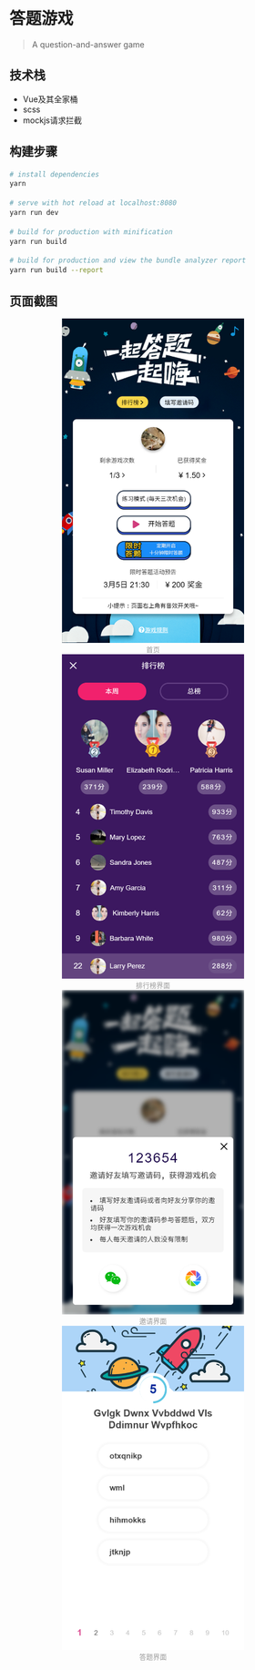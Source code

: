 # 答题游戏

> A question-and-answer game

## 技术栈

- Vue及其全家桶
- scss
- mockjs请求拦截

## 构建步骤

``` bash
# install dependencies
yarn

# serve with hot reload at localhost:8080
yarn run dev

# build for production with minification
yarn run build

# build for production and view the bundle analyzer report
yarn run build --report
```

## 页面截图

<div align="center">
	<img src="./preview/screenshot1.png" width="320"/>
	<br><span style="font-size: 12px; color: #999;">首页</span>
</div>


<div align="center">
	<img src="./preview/screenshot2.png" width="320"/>
	<br><span style="font-size: 12px; color: #999;">排行榜界面</span>
</div>


<div align="center">
	<img src="./preview/screenshot3.png" width="320"/>
	<br><span style="font-size: 12px; color: #999;">邀请界面</span>
</div>


<div align="center">
	<img src="./preview/screenshot4.png" width="320"/>
	<br><span style="font-size: 12px; color: #999;">答题界面</span>
</div>
